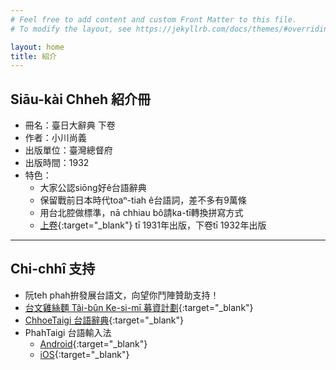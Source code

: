 ```yaml
---
# Feel free to add content and custom Front Matter to this file.
# To modify the layout, see https://jekyllrb.com/docs/themes/#overriding-theme-defaults

layout: home
title: 紹介
---
```


## Siāu-kài Chheh 紹介冊
- 冊名：臺日大辭典 下卷
- 作者：小川尚義
- 出版單位：臺灣總督府
- 出版時間：1932
- 特色：
  - 大家公認siōng好ê台語辭典
  - 保留戰前日本時代toaⁿ-tiah ê台語詞，差不多有9萬條
  - 用台北腔做標準，nā chhiau bô請ka-tī轉換拼寫方式
  - [上卷](https://thak.taigi.info/1931TaijitToaSutian1/){:target="_blank"} tī 1931年出版，下卷tī 1932年出版

---
## Chi-chhî 支持
- 阮teh phah拚發展台語文，向望你鬥陣贊助支持！
- [台文雞絲麵 Tâi-bûn Ke-si-mī 募資計劃](https://www.zeczec.com/projects/taibun-kesimi){:target="_blank"}
- [ChhoeTaigi 台語辭典](https://chhoe.taigi.info/){:target="_blank"}
- PhahTaigi 台語輸入法
  - [Android](http://bit.ly/PhahTaigi-Android){:target="_blank"}
  - [iOS](http://bit.ly/PhahTaigi-iOS){:target="_blank"}